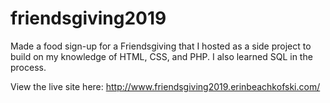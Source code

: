 # friendsgiving2019
Made a food sign-up for a Friendsgiving that I hosted as a side project to build on my knowledge of HTML, CSS, and PHP. I also learned SQL in the process.

View the live site here: http://www.friendsgiving2019.erinbeachkofski.com/
